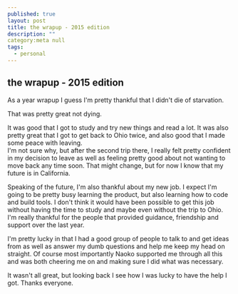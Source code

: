 ```yaml
---
published: true
layout: post
title: the wrapup - 2015 edition
description: ""
category:meta null
tags: 
  - personal
---
```



## the wrapup - 2015 edition

As a year wrapup I guess I'm pretty thankful that I didn't die of starvation.  

That was pretty great not dying. 

It was good that I got to study and try new things and read a lot.  It was also pretty great that I got to get back to Ohio twice, and also good that I made some peace with leaving.  
I'm not sure why, but after the second trip there, I really felt pretty confident in my decision to leave as well as feeling pretty good about not wanting to move back any time soon.  That might change, but for now I know that my future is in California.  

Speaking of the future, I'm also thankful about my new job.  I expect I'm going to be pretty busy learning the product, but also learning how to code and build tools.  I don't think it would have been possible to get this job without having the time to study and maybe even without the trip to Ohio. 
I'm really thankful for the people that provided guidance, friendship and support over the last year.  

I'm pretty lucky in that I had a good group of people to talk to and get ideas from as well as answer my dumb questions and help me keep my head on straight. 
Of course most importantly Naoko supported me through all this and was both cheering me on and making sure I did what was necessary. 

It wasn't all great, but looking back I see how I was lucky to have the help I got.  Thanks everyone.
